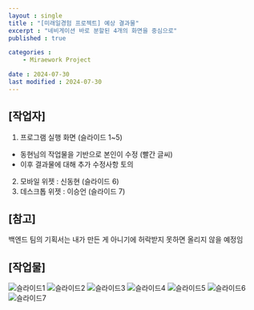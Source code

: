 ```yaml
---
layout : single
title : "[미래일경험 프로젝트] 예상 결과물"
excerpt : "네비게이션 바로 분할된 4개의 화면을 중심으로"
published : true

categories : 
    - Miraework Project

date : 2024-07-30
last modified : 2024-07-30
---
```

## [작업자]   
1. 프로그램 실행 화면 (슬라이드 1~5)
 + 동현님의 작업물을 기반으로 본인이 수정 (빨간 글씨)
 + 이후 결과물에 대해 추가 수정사항 토의
2. 모바일 위젯 : 신동현 (슬라이드 6)
3. 데스크톱 위젯 : 이승언 (슬라이드 7)

## [참고]  
백엔드 팀의 기획서는 내가 만든 게 아니기에 허락받지 못하면 올리지 않을 예정임

## [작업물]
![슬라이드1](https://github.com/user-attachments/assets/298d9829-1a5d-4a39-8535-127453868811)
![슬라이드2](https://github.com/user-attachments/assets/a4a7446c-da19-4729-adb7-bd243bd96858)
![슬라이드3](https://github.com/user-attachments/assets/379a9419-a6f6-4819-9e8a-228f16463844)
![슬라이드4](https://github.com/user-attachments/assets/3467367b-d831-431c-8c9d-50d93f9697ac)
![슬라이드5](https://github.com/user-attachments/assets/e2d03dc6-df8c-44da-b3fb-e948447c7a26)
![슬라이드6](https://github.com/user-attachments/assets/3c4cae61-6538-4389-9811-ef213bfd25e8)
![슬라이드7](https://github.com/user-attachments/assets/2d90681a-1054-4598-b2e6-2e4d4f7eea2c)